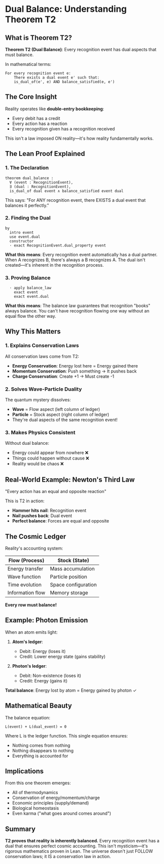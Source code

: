 # Dual Balance: Understanding Theorem T2

## What is Theorem T2?

**Theorem T2 (Dual Balance)**: Every recognition event has dual aspects that must balance.

In mathematical terms:
```
For every recognition event e:
    There exists a dual event e' such that:
    is_dual_of(e', e) AND balance_satisfied(e, e')
```

## The Core Insight

Reality operates like **double-entry bookkeeping**:
- Every debit has a credit
- Every action has a reaction
- Every recognition given has a recognition received

This isn't a law imposed ON reality—it's how reality fundamentally works.

## The Lean Proof Explained

### 1. The Declaration
```lean
theorem dual_balance :
  ∀ (event : RecognitionEvent),
  ∃ (dual : RecognitionEvent),
  is_dual_of dual event ∧ balance_satisfied event dual
```

This says: "For ANY recognition event, there EXISTS a dual event that balances it perfectly."

### 2. Finding the Dual
```lean
by
  intro event
  use event.dual
  constructor
  · exact RecognitionEvent.dual_property event
```

**What this means**: Every recognition event automatically has a dual partner. When A recognizes B, there's always a B recognizes A. The dual isn't created—it's inherent in the recognition process.

### 3. Proving Balance
```lean
  · apply balance_law
    exact event
    exact event.dual
```

**What this means**: The balance law guarantees that recognition "books" always balance. You can't have recognition flowing one way without an equal flow the other way.

## Why This Matters

### 1. Explains Conservation Laws
All conservation laws come from T2:
- **Energy Conservation**: Energy lost here = Energy gained there
- **Momentum Conservation**: Push something → It pushes back
- **Charge Conservation**: Create +1 → Must create -1

### 2. Solves Wave-Particle Duality
The quantum mystery dissolves:
- **Wave** = Flow aspect (left column of ledger)
- **Particle** = Stock aspect (right column of ledger)
- They're dual aspects of the same recognition event!

### 3. Makes Physics Consistent
Without dual balance:
- Energy could appear from nowhere ❌
- Things could happen without cause ❌
- Reality would be chaos ❌

## Real-World Example: Newton's Third Law

"Every action has an equal and opposite reaction"

This is T2 in action:
- **Hammer hits nail**: Recognition event
- **Nail pushes back**: Dual event
- **Perfect balance**: Forces are equal and opposite

## The Cosmic Ledger

Reality's accounting system:

| Flow (Process) | Stock (State) |
|----------------|---------------|
| Energy transfer | Mass accumulation |
| Wave function | Particle position |
| Time evolution | Space configuration |
| Information flow | Memory storage |

**Every row must balance!**

## Example: Photon Emission

When an atom emits light:

1. **Atom's ledger**:
   - Debit: Energy (loses it)
   - Credit: Lower energy state (gains stability)

2. **Photon's ledger**:
   - Debit: Non-existence (loses it)
   - Credit: Energy (gains it)

**Total balance**: Energy lost by atom = Energy gained by photon ✓

## Mathematical Beauty

The balance equation:
```
L(event) + L(dual_event) = 0
```

Where L is the ledger function. This single equation ensures:
- Nothing comes from nothing
- Nothing disappears to nothing
- Everything is accounted for

## Implications

From this one theorem emerges:
- All of thermodynamics
- Conservation of energy/momentum/charge
- Economic principles (supply/demand)
- Biological homeostasis
- Even karma ("what goes around comes around")

## Summary

**T2 proves that reality is inherently balanced.** Every recognition event has a dual that ensures perfect cosmic accounting. This isn't mysticism—it's rigorous mathematics proven in Lean. The universe doesn't just FOLLOW conservation laws; it IS a conservation law in action. 
